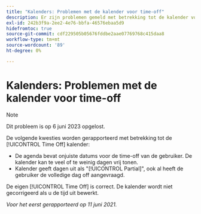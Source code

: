 ```yaml
---
title: "Kalenders: Problemen met de kalender voor time-off"
description: Er zijn problemen gemeld met betrekking tot de kalender voor uitgestelde termijnen.
exl-id: 242b3f9a-2ee2-4e76-bbfa-46576ebaa5d9
hidefromtoc: true
source-git-commit: cdf229505b05676fddbe2aae07769768c415daa8
workflow-type: tm+mt
source-wordcount: '89'
ht-degree: 0%

---
```


# Kalenders: Problemen met de kalender voor time-off

>[!NOTE]
>
>Dit probleem is op 6 juni 2023 opgelost.

De volgende kwesties worden gerapporteerd met betrekking tot de [!UICONTROL Time Off] kalender:

* De agenda bevat onjuiste datums voor de time-off van de gebruiker. De kalender kan te veel of te weinig dagen vrij tonen.
* Kalender geeft dagen uit als &quot;[!UICONTROL Partial]&quot;, ook al heeft de gebruiker de volledige dag off aangevraagd.

De eigen [!UICONTROL Time Off] is correct. De kalender wordt niet gecorrigeerd als u de tijd uit bewerkt.

_Voor het eerst gerapporteerd op 11 juni 2021._
